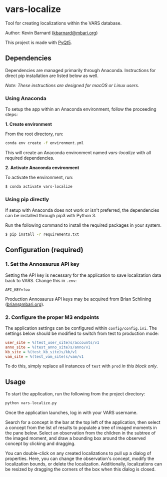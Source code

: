 # vars-localize
Tool for creating localizations within the VARS database.

Author: Kevin Barnard ([kbarnard@mbari.org](mailto:kbarnard@mbari.org))

This project is made with [PyQt5](https://pypi.org/project/PyQt5/).

## Dependencies
Dependencies are managed primarily through Anaconda. Instructions for direct pip installation are listed below as well.

*Note: These instructions are designed for macOS or Linux users.*

### Using Anaconda
To setup the app within an Anaconda environment, follow the proceeding steps:

**1. Create environment**

From the root directory, run:
```bash
conda env create -f environment.yml
```

This will create an Anaconda environment named *vars-localize* with all required dependencies.

**2. Activate Anaconda environment**

To activate the environment, run:
```bash
$ conda activate vars-localize
```

### Using pip directly
If setup with Anaconda does not work or isn't preferred, the dependencies can be installed through pip3 with Python 3.

Run the following command to install the required packages in your system.
```bash
$ pip install -r requirements.txt
```

## Configuration **(required)**

### 1. Set the Annosaurus API key
Setting the API key is necessary for the application to save localization data back to VARS. 
Change this in `.env`:
```
API_KEY=foo
```

Production Annosaurus API keys may be acquired from Brian Schlining ([brian@mbari.org](mailto:brian@mbari.org)).

### 2. Configure the proper M3 endpoints
The application settings can be configured within `config/config.ini`.
The settings below should be modified to switch from test to production mode:
```ini
user_site = %(test_user_site)s/accounts/v1
anno_site = %(test_anno_site)s/anno/v1
kb_site = %(test_kb_site)s/kb/v1
vam_site = %(test_vam_site)s/vam/v1
```
To do this, simply replace all instances of `test` with `prod` *in this block only*.

## Usage

To start the application, run the following from the project directory:
```bash
python vars-localize.py
```

Once the application launches, log in with your VARS username.

Search for a concept in the bar at the top left of the application, then select a concept from the list of results to populate a tree of imaged moments in the pane below. 
Select an observation from the children in the subtree of the imaged moment, and draw a bounding box around the observed concept by clicking and dragging.

You can double-click on any created localizations to pull up a dialog of properties. Here, you can change the observation's concept, modify the localization bounds, or delete the localization. 
Additionally, localizations can be resized by dragging the corners of the box when this dialog is closed.